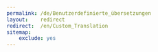 ```yaml
---
permalink: /de/Benutzerdefinierte_übersetzungen
layout:    redirect
redirect:  /en/Custom_Translation
sitemap:
    exclude: yes
---
```


